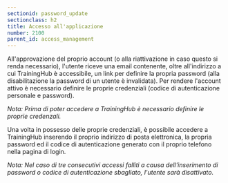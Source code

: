 ```yaml
---
sectionid: password_update
sectionclass: h2
title: Accesso all'applicazione
number: 2100
parent_id: access_management
---
```

All'approvazione del proprio account (o alla riattivazione in caso questo si renda necessario), l'utente riceve una email contenente, oltre all'indirizzo a cui TrainingHub è accessibile, un link per definire la propria password (alla disabilitazione la password di un utente è invalidata). Per rendere l'account attivo è necessario definire le proprie credenziali (codice di autenticazione personale e password).

_Nota: Prima di poter accedere a TrainingHub è necessario definire le proprie credenzali._

Una volta in possesso delle proprie credenziali, è possibile accedere a TrainingHub inserendo il proprio indirizzo di posta elettronica, la propria password ed il codice di autenticazione generato con il proprio telefono nella pagina di login.

_Nota: Nel caso di tre consecutivi accessi falliti a causa dell'inserimento di password o codice di autenticazione sbagliato, l'utente sarà disattivato._
